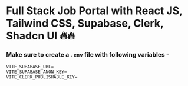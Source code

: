 # Full Stack Job Portal with React JS, Tailwind CSS, Supabase, Clerk, Shadcn UI 🔥🔥


### Make sure to create a `.env` file with following variables -

```
VITE_SUPABASE_URL=
VITE_SUPABASE_ANON_KEY=
VITE_CLERK_PUBLISHABLE_KEY=
```
